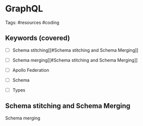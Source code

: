 # GraphQL
Tags: #resources #coding 

## Keywords (covered)
- [ ] Schema stitching[[#Schema stitching and Schema Merging]]
- [ ] Schema merging[[#Schema stitching and Schema Merging]]
- [ ] Apollo Federation
- [ ] Schema 
- [ ] Types


## Schema stitching and Schema Merging
Schema merging